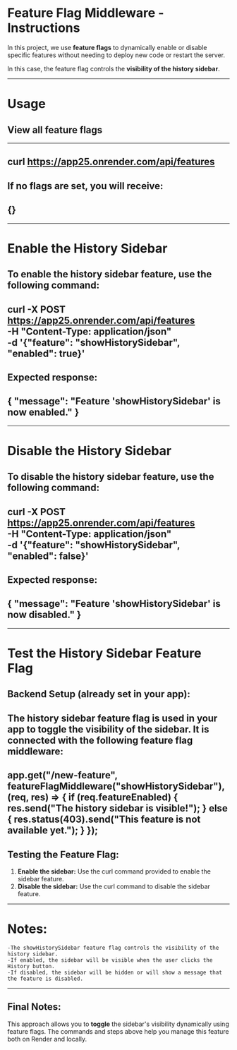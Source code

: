 # Feature Flag Middleware - Instructions

In this project, we use **feature flags** to dynamically enable or disable specific features without needing to deploy new code or restart the server.

In this case, the feature flag controls the **visibility of the history sidebar**.

____________________________________________________________________________________________________________________________________
# Usage

## View all feature flags
-----------------------------------
curl https://app25.onrender.com/api/features
-----------------------------------

If no flags are set, you will receive:
-------
{}
--------

_____________________________________________________________________________________________________________________________________
# Enable the History Sidebar
To **enable** the **history sidebar** feature, use the following command:
-------------------------------------------------------
curl -X POST https://app25.onrender.com/api/features \
     -H "Content-Type: application/json" \
     -d '{"feature": "showHistorySidebar", "enabled": true}'
-------------------------------------------------------

Expected response:
-------------------------------------------------------
{ "message": "Feature 'showHistorySidebar' is now enabled." }
-------------------------------------------------------

___________________________________________________________________________________________________________________________________
# Disable the History Sidebar
To **disable** the **history sidebar** feature, use the following command:
----------------------------------------------------------
curl -X POST https://app25.onrender.com/api/features \
     -H "Content-Type: application/json" \
     -d '{"feature": "showHistorySidebar", "enabled": false}'
--------------------------------------------------------

Expected response:
--------------------------------------------------------
{ "message": "Feature 'showHistorySidebar' is now disabled." }
-------------------------------------------------------

___________________________________________________________________________________________________________________________________
# Test the History Sidebar Feature Flag
## Backend Setup (already set in your app):
The **history sidebar** feature flag is used in your app to toggle the visibility of the sidebar. It is connected with the following **feature flag middleware**:
-------------------------------------------------------------------------------
app.get("/new-feature", featureFlagMiddleware("showHistorySidebar"), (req, res) => {
    if (req.featureEnabled) {
        res.send("The history sidebar is visible!");
    } else {
        res.status(403).send("This feature is not available yet.");
    }
});
-------------------------------------------------------------------------------

## Testing the Feature Flag:

1. **Enable the sidebar:**
    Use the curl command provided to enable the sidebar feature.
2. **Disable the sidebar:**
    Use the curl command to disable the sidebar feature.
___________________________________________________________________________________________________________________________________
# Notes:
    -The showHistorySidebar feature flag controls the visibility of the history sidebar.
    -If enabled, the sidebar will be visible when the user clicks the History button.
    -If disabled, the sidebar will be hidden or will show a message that the feature is disabled.

___________________________________________________________________________________________________________________________________
## Final Notes:
This approach allows you to **toggle** the sidebar's visibility dynamically using feature flags. The commands and steps above help you manage this feature both on Render and locally.




